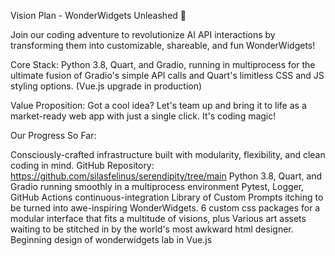 Vision Plan - WonderWidgets Unleashed 🚀

Join our coding adventure to revolutionize AI API interactions by transforming them into customizable, shareable, and fun WonderWidgets!

Core Stack: Python 3.8, Quart, and Gradio, running in multiprocess for the ultimate fusion of Gradio's simple API calls and Quart's limitless CSS and JS styling options. (Vue.js upgrade in production)

Value Proposition: Got a cool idea? Let's team up and bring it to life as a market-ready web app with just a single click. It's coding magic!

Our Progress So Far:

Consciously-crafted infrastructure built with modularity, flexibility, and clean coding in mind.
GitHub Repository: https://github.com/silasfelinus/serendipity/tree/main
Python 3.8, Quart, and Gradio running smoothly in a multiprocess environment
Pytest, Logger, GitHub Actions continuous-integration
Library of Custom Prompts itching to be turned into awe-inspiring WonderWidgets.
6 custom css packages for a modular interface that fits a multitude of visions, plus
Various art assets waiting to be stitched in by the world's most awkward html designer.
Beginning design of wonderwidgets lab in Vue.js